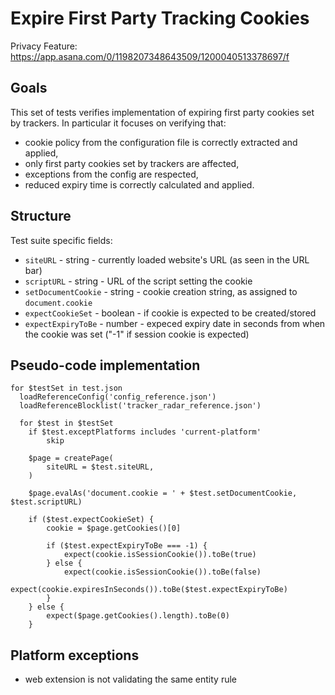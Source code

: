 # Expire First Party Tracking Cookies

Privacy Feature: https://app.asana.com/0/1198207348643509/1200040513378697/f

## Goals

This set of tests verifies implementation of expiring first party cookies set by trackers. In particular it focuses on verifying that:

- cookie policy from the configuration file is correctly extracted and applied,
- only first party cookies set by trackers are affected,
- exceptions from the config are respected,
- reduced expiry time is correctly calculated and applied.

## Structure

Test suite specific fields:

- `siteURL` - string - currently loaded website's URL (as seen in the URL bar)
- `scriptURL` - string - URL of the script setting the cookie
- `setDocumentCookie` - string - cookie creation string, as assigned to `document.cookie`
- `expectCookieSet` - boolean - if cookie is expected to be created/stored
- `expectExpiryToBe` - number - expeced expiry date in seconds from when the cookie was set ("-1" if session cookie is expected)

## Pseudo-code implementation

```
for $testSet in test.json
  loadReferenceConfig('config_reference.json')
  loadReferenceBlocklist('tracker_radar_reference.json')

  for $test in $testSet
    if $test.exceptPlatforms includes 'current-platform'
        skip

    $page = createPage(
        siteURL = $test.siteURL,
    )

    $page.evalAs('document.cookie = ' + $test.setDocumentCookie, $test.scriptURL)

    if ($test.expectCookieSet) {
        cookie = $page.getCookies()[0]
        
        if ($test.expectExpiryToBe === -1) {
            expect(cookie.isSessionCookie()).toBe(true)
        } else {
            expect(cookie.isSessionCookie()).toBe(false)
            expect(cookie.expiresInSeconds()).toBe($test.expectExpiryToBe)
        }
    } else {
        expect($page.getCookies().length).toBe(0)
    }
```

## Platform exceptions

- web extension is not validating the same entity rule